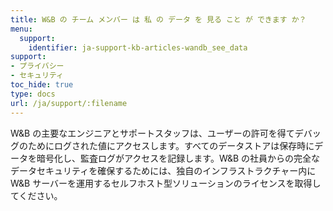 ```yaml
---
title: W&B の チーム メンバー は 私 の データ を 見る こと が できます か？
menu:
  support:
    identifier: ja-support-kb-articles-wandb_see_data
support:
- プライバシー
- セキュリティ
toc_hide: true
type: docs
url: /ja/support/:filename
---
```


W&B の主要なエンジニアとサポートスタッフは、ユーザーの許可を得てデバッグのためにログされた値にアクセスします。すべてのデータストアは保存時にデータを暗号化し、監査ログがアクセスを記録します。W&B の社員からの完全なデータセキュリティを確保するためには、独自のインフラストラクチャー内に W&B サーバーを運用するセルフホスト型ソリューションのライセンスを取得してください。